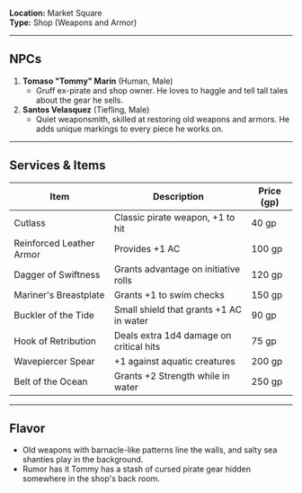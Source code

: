 **Location:** Market Square  
**Type:** Shop (Weapons and Armor)

---

## NPCs

1. **Tomaso "Tommy" Marin** (Human, Male)
    - Gruff ex-pirate and shop owner. He loves to haggle and tell tall tales about the gear he sells.
2. **Santos Velasquez** (Tiefling, Male)
    - Quiet weaponsmith, skilled at restoring old weapons and armors. He adds unique markings to every piece he works on.

---

## Services & Items

|Item|Description|Price (gp)|
|---|---|---|
|Cutlass|Classic pirate weapon, +1 to hit|40 gp|
|Reinforced Leather Armor|Provides +1 AC|100 gp|
|Dagger of Swiftness|Grants advantage on initiative rolls|120 gp|
|Mariner's Breastplate|Grants +1 to swim checks|150 gp|
|Buckler of the Tide|Small shield that grants +1 AC in water|90 gp|
|Hook of Retribution|Deals extra 1d4 damage on critical hits|75 gp|
|Wavepiercer Spear|+1 against aquatic creatures|200 gp|
|Belt of the Ocean|Grants +2 Strength while in water|250 gp|

---

## Flavor

- Old weapons with barnacle-like patterns line the walls, and salty sea shanties play in the background.
- Rumor has it Tommy has a stash of cursed pirate gear hidden somewhere in the shop's back room.